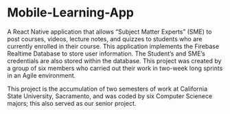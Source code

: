 # Mobile-Learning-App
A React Native application that allows “Subject Matter Experts” (SME) to post courses, videos, lecture notes, and quizzes to students who are 
currently enrolled in their course.  This application implements the Firebase Realtime Database to store user information.  The Student’s and 
SME’s credentials are also stored within the database.  This project was created by a group of six members who carried out their work in two-week 
long sprints in an Agile environment.

This project is the accumulation of two semesters of work at California State University, Sacramento, and was coded by six Computer Scienece majors;
this also served as our senior project.
